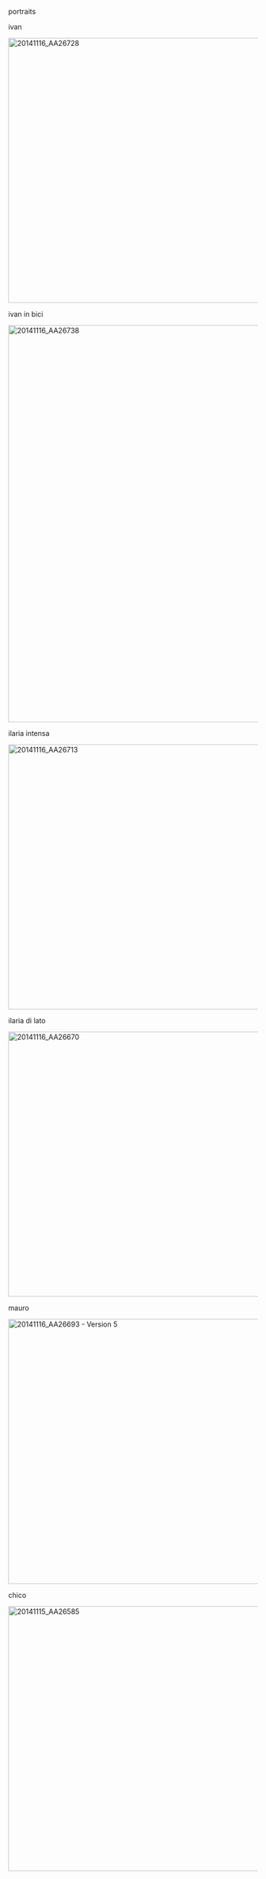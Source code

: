portraits


ivan

<a data-flickr-embed="true" data-header="true" data-footer="true"  href="https://www.flickr.com/photos/aadm/15776784049/in/album-72157649629034342/" title="20141116_AA26728"><img src="https://farm9.staticflickr.com/8573/15776784049_72163246fa_c.jpg" width="800" height="534" alt="20141116_AA26728"></a><script async src="//embedr.flickr.com/assets/client-code.js" charset="utf-8"></script>

ivan in bici

<a data-flickr-embed="true" data-header="true" data-footer="true"  href="https://www.flickr.com/photos/aadm/15962139722/in/album-72157649629034342/" title="20141116_AA26738"><img src="https://farm8.staticflickr.com/7528/15962139722_f6584c5ff1_c.jpg" width="534" height="800" alt="20141116_AA26738"></a><script async src="//embedr.flickr.com/assets/client-code.js" charset="utf-8"></script>

ilaria intensa

<a data-flickr-embed="true" data-header="true" data-footer="true"  href="https://www.flickr.com/photos/aadm/15960826691/in/album-72157649629034342/" title="20141116_AA26713"><img src="https://farm9.staticflickr.com/8672/15960826691_4ecd352eea_c.jpg" width="800" height="534" alt="20141116_AA26713"></a><script async src="//embedr.flickr.com/assets/client-code.js" charset="utf-8"></script>

ilaria di lato

<a data-flickr-embed="true" data-header="true" data-footer="true"  href="https://www.flickr.com/photos/aadm/15340548784/in/album-72157649629034342/" title="20141116_AA26670"><img src="https://farm8.staticflickr.com/7472/15340548784_612ae45229_c.jpg" width="800" height="534" alt="20141116_AA26670"></a><script async src="//embedr.flickr.com/assets/client-code.js" charset="utf-8"></script>


mauro

<a data-flickr-embed="true" data-header="true" data-footer="true"  href="https://www.flickr.com/photos/aadm/15962163662/in/album-72157649629034342/" title="20141116_AA26693 - Version 5"><img src="https://farm8.staticflickr.com/7524/15962163662_237b28b7cc_c.jpg" width="800" height="534" alt="20141116_AA26693 - Version 5"></a><script async src="//embedr.flickr.com/assets/client-code.js" charset="utf-8"></script>


chico

<a data-flickr-embed="true" data-header="true" data-footer="true"  href="https://www.flickr.com/photos/aadm/15962192172/in/album-72157649629034342/" title="20141115_AA26585"><img src="https://farm8.staticflickr.com/7496/15962192172_8c1139f6be_c.jpg" width="800" height="534" alt="20141115_AA26585"></a><script async src="//embedr.flickr.com/assets/client-code.js" charset="utf-8"></script>
